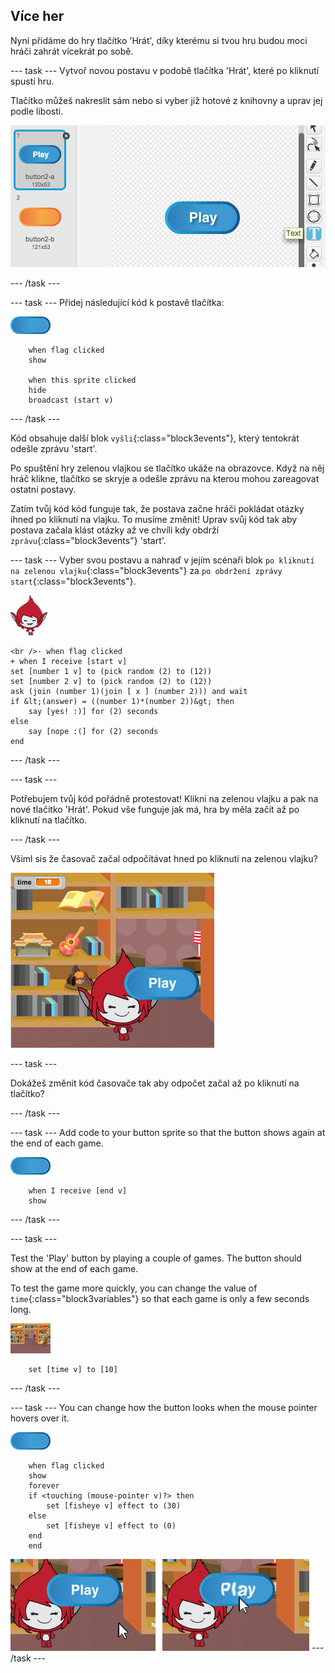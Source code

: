 ## Více her

Nyní přidáme do hry tlačítko 'Hrát', díky kterému si tvou hru budou moci hráči zahrát vícekrát po sobě.

\--- task \--- Vytvoř novou postavu v podobě tlačítka 'Hrát', které po kliknutí spustí hru.

Tlačítko můžeš nakreslit sám nebo si vyber již hotové z knihovny a uprav jej podle libosti.

![Obrázek tlačítka pro spuštění hry](images/brain-play.png)

\--- /task \---

\--- task \--- Přidej následující kód k postavě tlačítka:

![Obrázek tlačítka](images/button-sprite.png)

```blocks3
    when flag clicked
    show

    when this sprite clicked
    hide
    broadcast (start v)
```

\--- /task \---

Kód obsahuje další blok `vyšli`{:class="block3events"}, který tentokrát odešle zprávu 'start'.

Po spuštění hry zelenou vlajkou se tlačítko ukáže na obrazovce. Když na něj hráč klikne, tlačítko se skryje a odešle zprávu na kterou mohou zareagovat ostatní postavy.

Zatím tvůj kód kód funguje tak, že postava začne hráči pokládat otázky ihned po kliknutí na vlajku. To musíme změnit! Uprav svůj kód tak aby postava začala klást otázky až ve chvíli kdy obdrží `zprávu`{:class="block3events"} 'start'.

\--- task \--- Vyber svou postavu a nahraď v jejím scénaři blok `po kliknutí na zelenou vlajku`{:class="block3events"} za `po obdržení zprávy start`{:class="block3events"}.

![Obrázek postavy](images/giga-sprite.png)

```blocks3
<br />- when flag clicked
+ when I receive [start v]
set [number 1 v] to (pick random (2) to (12))
set [number 2 v] to (pick random (2) to (12))
ask (join (number 1)(join [ x ] (number 2))) and wait
if &lt;(answer) = ((number 1)*(number 2))&gt; then
    say [yes! :)] for (2) seconds
else
    say [nope :(] for (2) seconds
end
```

\--- /task \---

\--- task \---

Potřebujem tvůj kód pořádně protestovat! Klikni na zelenou vlajku a pak na nové tlačítko 'Hrát'. Pokud vše funguje jak má, hra by měla začít až po kliknutí na tlačítko.

\--- /task \---

Všiml sis že časovač začal odpočítávat hned po kliknutí na zelenou vlajku?

![Časovač spuštěn](images/brain-timer-bug.png)

\--- task \---

Dokážeš změnit kód časovače tak aby odpočet začal až po kliknutí na tlačítko?

\--- /task \---

\--- task \--- Add code to your button sprite so that the button shows again at the end of each game.

![Obrázek tlačítka](images/button-sprite.png)

```blocks3
    when I receive [end v]
    show
```

\--- /task \---

\--- task \---

Test the 'Play' button by playing a couple of games. The button should show at the end of each game.

To test the game more quickly, you can change the value of `time`{:class="block3variables"} so that each game is only a few seconds long.

![Scéna](images/stage-sprite.png)

```blocks3
    set [time v] to [10]
```

\--- /task \---

\--- task \--- You can change how the button looks when the mouse pointer hovers over it.

![Tlačítko](images/button-sprite.png)

```blocks3
    when flag clicked
    show
    forever
    if <touching (mouse-pointer v)?> then
        set [fisheye v] effect to (30)
    else
        set [fisheye v] effect to (0)
    end
    end
```

![screenshot](images/brain-fisheye.png) \--- /task \---